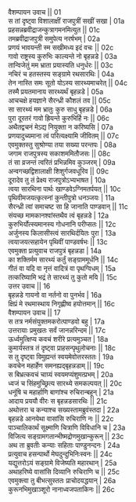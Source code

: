 वैशम्पायन उवाच ||	01    
स तां दृष्ट्वा विशालाक्षीं राजपुत्रीं सखीं सखा |	01a  
प्रहसन्नब्रवीद्राजन्कुत्रागमनमित्युत ||	01c  
तमब्रवीद्राजपुत्री समुपेत्य नरर्षभम् |	02a  
प्रणयं भावयन्ती स्म सखीमध्य इदं वचः ||	02c  
गावो राष्ट्रस्य कुरुभिः काल्यन्ते नो बृहन्नडे |	03a  
तान्विजेतुं मम भ्राता प्रयास्यति धनुर्धरः ||	03c  
नचिरं च हतस्तस्य सङ्ग्रामे रथसारथिः |	04a  
तेन नास्ति समः सूतो योऽस्य सारथ्यमाचरेत् ||	04c  
तस्मै प्रयतमानाय सारथ्यर्थं बृहन्नडे |	05a  
आचचक्षे हयज्ञाने सैरन्ध्री कौशलं तव ||	05c  
सा सारथ्यं मम भ्रातुः कुरु साधु बृहन्नडे |	06a  
पुरा दूरतरं गावो ह्रियन्ते कुरुभिर्हि नः ||	06c  
अथैतद्वचनं मेऽद्य नियुक्ता न करिष्यसि |	07a  
प्रणयादुच्यमाना त्वं परित्यक्ष्यामि जीवितम् ||	07c  
एवमुक्तस्तु सुश्रोण्या तया सख्या परन्तपः |	08a  
जगाम राजपुत्रस्य सकाशममितौजसः ||	08c  
तं सा व्रजन्तं त्वरितं प्रभिन्नमिव कुञ्जरम् |	09a  
अन्वगच्छद्विशालाक्षी शिशुर्गजवधूरिव ||	09c  
दूरादेव तु तं प्रेक्ष्य राजपुत्रोऽभ्यभाषत |	10a  
त्वया सारथिना पार्थः खाण्डवेऽग्निमतर्पयत् ||	10c  
पृथिवीमजयत्कृत्स्नां कुन्तीपुत्रो धनञ्जयः |	11a  
सैरन्ध्री त्वां समाचष्ट सा हि जानाति पाण्डवान् ||	11c  
संयच्छ मामकानश्वांस्तथैव त्वं बृहन्नडे |	12a  
कुरुभिर्योत्स्यमानस्य गोधनानि परीप्सतः ||	12c  
अर्जुनस्य किलासीस्त्वं सारथिर्दयितः पुरा |	13a  
त्वयाजयत्सहायेन पृथिवीं पाण्डवर्षभः ||	13c  
एवमुक्ता प्रत्युवाच राजपुत्रं बृहन्नडा |	14a  
का शक्तिर्मम सारथ्यं कर्तुं सङ्ग्राममूर्धनि ||	14c  
गीतं वा यदि वा नृत्तं वादित्रं वा पृथग्विधम् |	15a  
तत्करिष्यामि भद्रं ते सारथ्यं तु कुतो मयि ||	15c  
उत्तर उवाच ||	16    
बृहन्नडे गायनो वा नर्तनो वा पुनर्भव |	16a  
क्षिप्रं मे रथमास्थाय निगृह्णीष्व हयोत्तमान् ||	16c  
वैशम्पायन उवाच ||	17    
स तत्र नर्मसंयुक्तमकरोत्पाण्डवो बहु |	17a  
उत्तरायाः प्रमुखतः सर्वं जानन्नरिन्दम ||	17c  
ऊर्ध्वमुत्क्षिप्य कवचं शरीरे प्रत्यमुञ्चत |	18a  
कुमार्यस्तत्र तं दृष्ट्वा प्राहसन्पृथुलोचनाः ||	18c  
स तु दृष्ट्वा विमुह्यन्तं स्वयमेवोत्तरस्ततः |	19a  
कवचेन महार्हेण समनह्यद्बृहन्नडाम् ||	19c  
स बिभ्रत्कवचं चाग्र्यं स्वयमप्यंशुमत्प्रभम् |	20a  
ध्वजं च सिंहमुच्छ्रित्य सारथ्ये समकल्पयत् ||	20c  
धनूंषि च महार्हाणि बाणांश्च रुचिरान्बहून् |	21a  
आदाय प्रययौ वीरः स बृहन्नडसारथिः ||	21c  
अथोत्तरा च कन्याश्च सख्यस्तामब्रुवंस्तदा |	22a  
बृहन्नडे आनयेथा वासांसि रुचिराणि नः ||	22c  
पाञ्चालिकार्थं सूक्ष्माणि चित्राणि विविधानि च |	23a  
विजित्य सङ्ग्रामगतान्भीष्मद्रोणमुखान्कुरून् ||	23c  
अथ ता ब्रुवतीः कन्याः सहिताः पाण्डुनन्दनः |	24a  
प्रत्युवाच हसन्पार्थो मेघदुन्दुभिनिःस्वनः ||	24c  
यद्युत्तरोऽयं सङ्ग्रामे विजेष्यति महारथान् |	25a  
अथाहरिष्ये वासांसि दिव्यानि रुचिराणि च ||	25c  
एवमुक्त्वा तु बीभत्सुस्ततः प्राचोदयद्धयान् |	26a  
कुरूनभिमुखाञ्शूरो नानाध्वजपताकिनः ||	26c  
